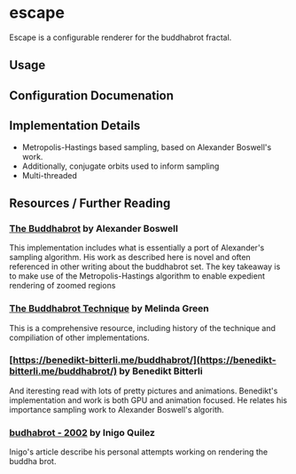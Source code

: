 # escape

Escape is a configurable renderer for the buddhabrot fractal.

## Usage

## Configuration Documenation

## Implementation Details

* Metropolis-Hastings based sampling, based on Alexander Boswell's work.
* Additionally, conjugate orbits used to inform sampling
* Multi-threaded

## Resources / Further Reading

### [The Buddhabrot](http://www.steckles.com/buddha/) by Alexander Boswell

This implementation includes what is essentially a port of Alexander's sampling algorithm.
His work as described here is novel and often referenced in other writing about the buddhabrot set.
The key takeaway is to make use of the Metropolis-Hastings algorithm to enable expedient rendering of zoomed regions

### [The Buddhabrot Technique](http://superliminal.com/fractals/bbrot/bbrot.html) by Melinda Green

This is a comprehensive resource, including history of the technique and compiliation of other implementations.

### [https://benedikt-bitterli.me/buddhabrot/](https://benedikt-bitterli.me/buddhabrot/) by Benedikt Bitterli

And iteresting read with lots of pretty pictures and animations.
Benedikt's implementation and work is both GPU and animation focused.
He relates his importance sampling work to Alexander Boswell's algorith.

### [budhabrot - 2002](https://iquilezles.org/www/articles/budhabrot/budhabrot.html) by Inigo Quilez

Inigo's article describe his personal attempts working on rendering the buddha brot.
